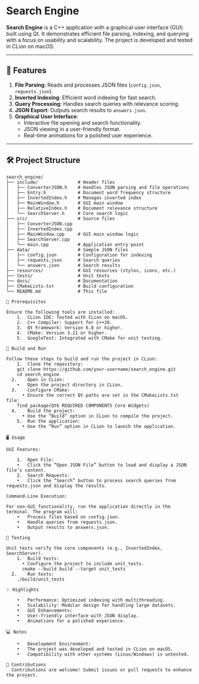 # Search Engine

**Search Engine** is a C++ application with a graphical user interface (GUI) built using Qt. It demonstrates efficient file parsing, indexing, and querying with a focus on usability and scalability. The project is developed and tested in CLion on macOS.

---

## 🚀 Features

1. **File Parsing**: Reads and processes JSON files (`config.json`, `requests.json`).
2. **Inverted Indexing**: Efficient word indexing for fast search.
3. **Query Processing**: Handles search queries with relevance scoring.
4. **JSON Export**: Outputs search results to `answers.json`.
5. **Graphical User Interface**:
   - Interactive file opening and search functionality.
   - JSON viewing in a user-friendly format.
   - Real-time animations for a polished user experience.

---

## 🛠️ Project Structure

```plaintext
search_engine/
├── include/               # Header files
│   ├── ConverterJSON.h    # Handles JSON parsing and file operations
│   ├── Entry.h            # Document word frequency structure
│   ├── InvertedIndex.h    # Manages inverted index
│   ├── MainWindow.h       # GUI main window
│   ├── RelativeIndex.h    # Document relevance structure
│   └── SearchServer.h     # Core search logic
├── src/                   # Source files
│   ├── ConverterJSON.cpp
│   ├── InvertedIndex.cpp
│   ├── MainWindow.cpp     # GUI main window logic
│   ├── SearchServer.cpp
│   └── main.cpp           # Application entry point
├── data/                  # Sample JSON files
│   ├── config.json        # Configuration for indexing
│   ├── requests.json      # Search queries
│   └── answers.json       # Search results
├── resources/             # GUI resources (styles, icons, etc.)
├── tests/                 # Unit tests
├── docs/                  # Documentation
├── CMakeLists.txt         # Build configuration
└── README.md              # This file

🧰 Prerequisites

Ensure the following tools are installed:
	1.	CLion IDE: Tested with CLion on macOS.
	2.	C++ Compiler: Support for C++20.
	3.	Qt Framework: Version 6.8 or higher.
	4.	CMake: Version 3.21 or higher.
	5.	GoogleTest: Integrated with CMake for unit testing.

🔧 Build and Run

Follow these steps to build and run the project in CLion:
	1.	Clone the repository:
    git clone https://github.com/your-username/search_engine.git
    cd search_engine
  2.	Open in CLion:
    •	Open the project directory in CLion.
  3.	Configure CMake:
	  •	Ensure the correct Qt paths are set in the CMakeLists.txt file:
    find_package(Qt6 REQUIRED COMPONENTS Core Widgets)
  4.	Build the project:
	  •	Use the “Build” option in CLion to compile the project.
	5.	Run the application:
	  •	Use the “Run” option in CLion to launch the application.

🖥️ Usage

GUI Features:

	1.	Open File:
	•	Click the “Open JSON File” button to load and display a JSON file’s content.
	2.	Search Requests:
	•	Click the “Search” button to process search queries from requests.json and display the results.

Command-Line Execution:

For non-GUI functionality, run the application directly in the terminal. The program will:
	•	Process files based on config.json.
	•	Handle queries from requests.json.
	•	Output results to answers.json.

🧪 Testing

Unit tests verify the core components (e.g., InvertedIndex, SearchServer).
	1.	Build tests:
	  •	Configure the project to include unit_tests.
      cmake --build build --target unit_tests
  2.	Run tests:
    ./build/unit_tests

✨ Highlights

	•	Performance: Optimized indexing with multithreading.
	•	Scalability: Modular design for handling large datasets.
	•	GUI Enhancements:
	•	User-friendly interface with JSON display.
	•	Animations for a polished experience.

💻 Notes

	•	Development Environment:
	•	The project was developed and tested in CLion on macOS.
	•	Compatibility with other systems (Linux/Windows) is untested.

🤝 Contributions
  Contributions are welcome! Submit issues or pull requests to enhance the project.
